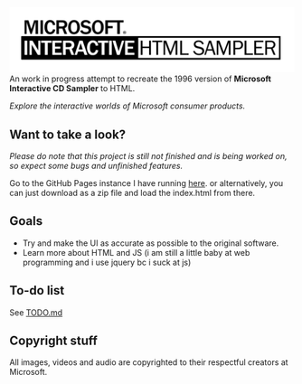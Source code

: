 ![Logo](images/github/logo.png)
An work in progress attempt to recreate the 1996 version of **Microsoft Interactive CD Sampler** to HTML.

*Explore the interactive worlds of Microsoft consumer products.*

## Want to take a look?
*Please do note that this project is still not finished and is being worked on, so expect some bugs and unfinished features.*

Go to the GitHub Pages instance I have running [here](https://rqfirqfo.github.io/mscdsampler-html/).
or alternatively, you can just download as a zip file and load the index.html from there.

## Goals
- Try and make the UI as accurate as possible to the original software.
- Learn more about HTML and JS (i am still a little baby at web programming and i use jquery bc i suck at js)

## To-do list
See [TODO.md](TODO.md)

## Copyright stuff
All images, videos and audio are copyrighted to their respectful creators at Microsoft.
